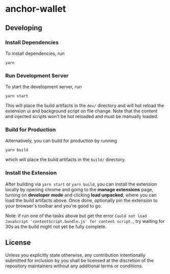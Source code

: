 # anchor-wallet

## Developing

### Install Dependencies

To install dependencies, run

```shell
yarn
```

### Run Development Server

To start the development server, run

```shell
yarn start
```

This will place the build artifacts in the `dev/` directory and will hot reload the extension ui and background script on file change.
Note that the content and injected scripts won't be hot reloaded and must be manually loaded.

### Build for Production

Alternatively, you can build for production by running

```shell
yarn build
```

which will place the bulid artifacts in the `build/` directory.

### Install the Extension

After building via `yarn start` or `yarn build`, you can install the extension locally by opening chrome and going to the **manage extensions** page,
turning on **developer mode** and clicking **load unpacked**, where you can load the build artifacts above. Once done, optionally pin the extension to your
browser's toolbar and you're good to go.

Note: if run one of the tasks above but get the error `Could not load JavaScript 'contentScript.bundle.js' for content script.`, try waiting for 30s as the build might not yet be fully complete.

## License

Unless you explicitly state otherwise, any contribution intentionally submitted for inclusion by you shall be licensed at the discretion of the repository maintainers without any additional terms or conditions.
